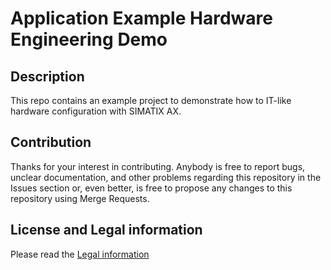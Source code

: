 # Application Example Hardware Engineering Demo

## Description
This repo contains an example project to demonstrate how to IT-like hardware configuration with SIMATIX AX.

## Contribution

Thanks for your interest in contributing. Anybody is free to report bugs, unclear documentation, and other problems regarding this repository in the Issues section or, even better, is free to propose any changes to this repository using Merge Requests.

## License and Legal information

Please read the [Legal information](LICENSE.md)
